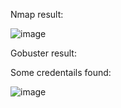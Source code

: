 Nmap result:

![image](https://github.com/user-attachments/assets/09c1f04b-773d-4a34-ac1e-cf5786351ddd)

Gobuster result:

Some credentails found:

![image](https://github.com/user-attachments/assets/8ec32832-7186-43fc-a451-e58066fa6d3b)


